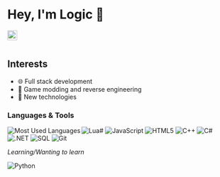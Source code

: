 # Hey, I'm Logic 👋
<a href="http://wpa.qq.com/msgrd?v=3&uin=1620535041&site=qq&menu=yes">
  <img align="left" alt="QQ" width="22px" src="https://cdn.jsdelivr.net/npm/simple-icons@3.8.0/icons/tencentqq.svg" />
</a>

<br />
<br />


## Interests
- 🌐 Full stack development
- 🔎 Game modding and reverse engineering
- 🧪 New technologies

### Languages & Tools

<img align="left" alt="Most Used Languages" src="https://github-readme-stats.vercel.app/api/top-langs/?username=AmazingPP&layout=compact" />

![Lua#](https://img.shields.io/badge/-Lua-2C2D72?style=flat&logo=lua&labelColor=444)
![JavaScript](https://img.shields.io/badge/-JavaScript-F7DF1E?style=flat&logo=javascript&labelColor=444)
![HTML5](https://img.shields.io/badge/-HTML5-E34F26?style=flat&logo=html5&labelColor=444)
![C++](https://img.shields.io/badge/-C++-00599C?style=flat&logo=c%2B%2B&labelColor=444)
![C#](https://img.shields.io/badge/-C%23-239120?style=flat&logo=c-sharp&labelColor=444)
![.NET](https://img.shields.io/badge/-.NET-5C2D91?style=flat&logo=dotnet&labelColor=444)
![SQL](https://img.shields.io/badge/-SQL-9cf?style=flat&logo=mysql&labelColor=444)
![Git](https://img.shields.io/badge/-Git-F05032?style=flat&logo=github&labelColor=444)

*Learning/Wanting to learn*

![Python](https://img.shields.io/badge/-Python-3776AB?style=flat&logo=python&labelColor=444)
